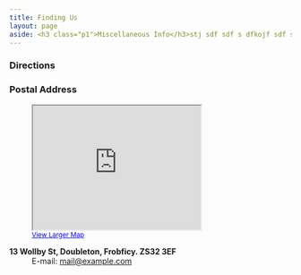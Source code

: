 ```yaml
---
title: Finding Us
layout: page
aside: <h3 class="p1">Miscellaneous Info</h3>stj sdf sdf s dfkojf sdf sdf, sdfpjs 
---
```


<article class="grid_8">
	<h3 class="p2">Directions</h3>
</article>
<article class="grid_4">
	<h3 class="p2">Postal Address</h3>
	<figure>
    <iframe width="300" height="222" src="https://maps.google.co.uk/maps?f=q&amp;source=s_q&amp;hl=en&amp;geocode=&amp;q=Carshalton&amp;aq=&amp;sll=51.366764,-0.16075&amp;sspn=0.004957,0.012521&amp;ie=UTF8&amp;hq=&amp;hnear=Carshalton,+Greater+London,+United+Kingdom&amp;ll=51.365018,-0.164921&amp;spn=0.079301,0.200329&amp;t=m&amp;z=13&amp;output=embed"></iframe><br /><small><a href="https://maps.google.co.uk/maps?f=q&amp;source=embed&amp;hl=en&amp;geocode=&amp;q=Carshalton&amp;aq=&amp;sll=51.366764,-0.16075&amp;sspn=0.004957,0.012521&amp;ie=UTF8&amp;hq=&amp;hnear=Carshalton,+Greater+London,+United+Kingdom&amp;ll=51.365018,-0.164921&amp;spn=0.079301,0.200329&amp;t=m&amp;z=13" style="color:#0000FF;text-align:left">View Larger Map</a></small>
	</figure>
	<dl>
		<dt class="color-3"><strong>13 Wollby St, Doubleton, Frobficy. ZS32 3EF</strong></dt>
		<dd><span>E-mail:</span> <a href="#">mail@example.com</a></dd>
	</dl>
</article>
